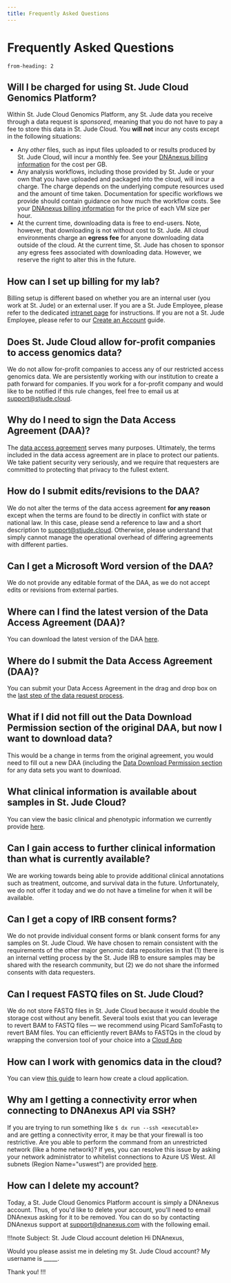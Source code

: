 ```yaml
---
title: Frequently Asked Questions
---
```



# Frequently Asked Questions

```toc
from-heading: 2
```

## Will I be charged for using St. Jude Cloud Genomics Platform?

Within St. Jude Cloud Genomics Platform, any St. Jude data you receive through a
data request is *sponsored*, meaning that you do not have to pay a fee to store
this data in St. Jude Cloud. You **will not** incur any costs except in the
following situations:

* Any *other* files, such as input files uploaded to or results produced by St.
  Jude Cloud, will incur a monthly fee. See your [DNAnexus billing
  information](https://platform.dnanexus.com/profile/settings/billing) for the
  cost per GB.
* Any analysis workflows, including those provided by St. Jude or your own that
  you have uploaded and packaged into the cloud, will incur a charge. The charge
  depends on the underlying compute resources used and the amount of time taken.
  Documentation for specific workflows we provide should contain guidance on how
  much the workflow costs. See your [DNAnexus billing
  information](https://platform.dnanexus.com/profile/settings/billing) for the
  price of each VM size per hour.
* At the current time, downloading data is free to end-users. Note, however,
  that downloading is not without cost to St. Jude. All cloud environments
  charge an **egress fee** for anyone downloading data outside of the cloud. At
  the current time, St. Jude has chosen to sponsor any egress fees associated
  with downloading data. However, we reserve the right to alter this in the
  future.

## How can I set up billing for my lab?

Billing setup is different based on whether you are an internal user (you work
at St. Jude) or an external user. If you are a St. Jude Employee, please refer
to the dedicated [intranet
page](https://home.stjude.org/computational-biology/Pages/bioinformatics-self-service-cloud.aspx)
for instructions. If you are not a St. Jude Employee, please refer to our
[Create an Account](../accounts-and-billing/#billing-setup) guide.

## Does St. Jude Cloud allow for-profit companies to access genomics data? 

We do not allow for-profit companies to access any of our restricted access genomics data. We are persistently working with our institution to create a path forward for companies. If you work for a for-profit company and would like to be notified if this rule changes, feel free to email us at
[support@stjude.cloud](mailto:support@stjude.cloud).

## Why do I need to sign the Data Access Agreement (DAA)?

The [data access
agreement](../requesting-data/glossary/#data-access-agreement)
serves many purposes. Ultimately, the terms included in the data access
agreement are in place to protect our patients. We take patient security very
seriously, and we require that requesters are committed to protecting that
privacy to the fullest extent.

## How do I submit edits/revisions to the DAA?

We do not alter the terms of the data access agreement **for any reason** except
when the terms are found to be directly in conflict with state or national law.
In this case, please send a reference to law and a short description to
[support@stjude.cloud](mailto:support@stjude.cloud). Otherwise, please
understand that simply cannot manage the operational overhead of
differing agreements with different parties.

## Can I get a Microsoft Word version of the DAA?

We do not provide any editable format of the DAA, as we do not accept edits or
revisions from external parties.

## Where can I find the latest version of the Data Access Agreement (DAA)?

You can download the latest version of the DAA
[here](https://platform.stjude.cloud/access_form).

## Where do I submit the Data Access Agreement (DAA)?

You can submit your Data Access Agreement in the drag and drop box on the [last
step of the data request
process](../requesting-data/making-a-data-request/#requesting-data).

## What if I did not fill out the Data Download Permission section of the original DAA, but now I want to download data?

This would be a change in terms from the original agreement, you would need to
fill out a new DAA (including the [Data Download Permission
section](../requesting-data/how-to-fill-out-daa/#the-data-access-agreement)
for any data sets you want to download.

## What clinical information is available about samples in St. Jude Cloud?

You can view the basic clinical and phenotypic information we currently provide
[here](../requesting-data/about-our-data/#metadata).

## Can I gain access to further clinical information than what is currently available?

We are working towards being able to provide additional clinical annotations
such as treatment, outcome, and survival data in the future. Unfortunately, we
do not offer it today and we do not have a timeline for when it will be
available.

## Can I get a copy of IRB consent forms?

We do not provide individual consent forms or blank consent forms for any
samples on St. Jude Cloud. We have chosen to remain consistent with the
requirements of the other major genomic data repositories in that (1) there is
an internal vetting process by the St. Jude IRB to ensure samples may be shared
with the research community, but (2) we do not share the informed consents with
data requesters.

## Can I request FASTQ files on St. Jude Cloud?

We do not store FASTQ files in St. Jude Cloud because it would double the
storage cost without any benefit. Several tools exist that you can leverage to
revert BAM to FASTQ files — we recommend using Picard SamToFastq to revert BAM
files. You can efficiently revert BAMs to FASTQs in the cloud by wrapping the
conversion tool of your choice into a [Cloud
App](../analyzing-data/creating-a-cloud-app)

## How can I work with genomics data in the cloud?

You can view [this guide](../analyzing-data/creating-a-cloud-app) to learn how
create a cloud application.

## Why am I getting a connectivity error when connecting to DNAnexus API via SSH?

If you are trying to run something like
  `$ dx run --ssh <executable> `   
and are getting a connectivity error, it may be that your firewall is too
restrictive. Are you able to perform the command from an unrestricted network
(like a home network)? If yes, you can resolve this issue by asking your network
administrator to whitelist connections to Azure US West. All subnets (Region
Name="uswest") are provided
[here](https://www.microsoft.com/en-us/download/details.aspx?id=41653).

## How can I delete my account?

Today, a St. Jude Cloud Genomics Platform account is simply a DNAnexus account.
Thus, of you'd like to delete your account, you'll need to email DNAnexus asking
for it to be removed. You can do so by contacting DNAnexus support at
<support@dnanexus.com> with the following email.

!!!note Subject: St. Jude Cloud account deletion
Hi DNAnexus,

Would you please assist me in deleting my St. Jude Cloud account? My username is _____.

Thank you!
!!!